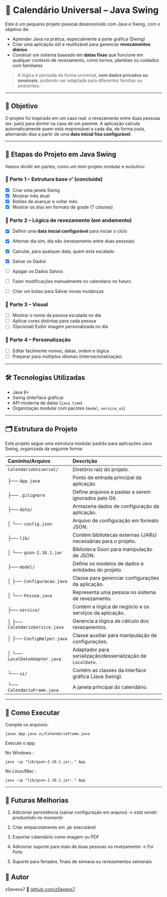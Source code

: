 # 📅 Calendário Universal – Java Swing

Este é um pequeno projeto pessoal desenvolvido com Java e Swing, com o objetivo de:

- Aprender Java na prática, especialmente a parte gráfica (Swing)
- Criar uma aplicação útil e reutilizável para gerenciar **revezamentos diários**
- Construir um sistema baseado em **datas fixas** que funcione em qualquer contexto de revezamento, como turnos, plantões ou cuidados com familiares

> A lógica é pensada de forma universal, **sem dados privados ou sensíveis**, podendo ser adaptada para diferentes famílias ou ambientes.

---

## 🎯 Objetivo

O projeto foi inspirado em um caso real: o revezamento entre duas pessoas (ex: pais) para dormir na casa de um parente. A aplicação calcula automaticamente quem está responsável a cada dia, de forma justa, alternando dias a partir de uma **data inicial fixa configurável**.

---

## 🚀 Etapas do Projeto em Java Swing

Vamos dividir em partes, como um mini-projeto modular e evolutivo:

### 🔹 Parte 1 – Estrutura base ✅ (concluída)
- [x] Criar uma janela Swing
- [x] Mostrar mês atual
- [x] Botões de avançar e voltar mês
- [x] Mostrar os dias em formato de grade (7 colunas)

### 🔹 Parte 2 – Lógica de revezamento (em andamento)
- [x] Definir uma **data inicial configurável** para iniciar o ciclo
- [x] Alternar dia sim, dia não (revezamento entre duas pessoas)
- [x] Calcular, para qualquer data, quem está escalado
- [x] Salvar os Dados
- [ ] Apagar os Dados Salvos
- [ ] Fazer modificações manualmente no calendario no futuro
- [ ] Criar um botao para Salvar novas mudanças


### 🔹 Parte 3 – Visual
- [ ] Mostrar o nome da pessoa escalada no dia
- [ ] Aplicar cores distintas para cada pessoa
- [ ] (Opcional) Exibir imagem personalizada no dia

### 🔹 Parte 4 – Personalização
- [ ] Editar facilmente nomes, datas, ordem e lógica
- [ ] Preparar para múltiplos idiomas (internacionalização)

---

## 🛠 Tecnologias Utilizadas

- Java 8+
- Swing (interface gráfica)
- API moderna de datas (`java.time`)
- Organização modular com pacotes (`model`, `service`, `ui`)

---


## 🗂️ Estrutura do Projeto

Este projeto segue uma estrutura modular padrão para aplicações Java Swing, organizada da seguinte forma:

| Caminho/Arquivo | Descrição |
| :------------------------ | :--------------------------------------------------------------------- |
| `CalendarioUniversal/`    | Diretório raiz do projeto.                                             |
| ├── `App.java`            | Ponto de entrada principal da aplicação.                               |
| ├── `.gitignore`          | Define arquivos e pastas a serem ignorados pelo Git.                   |
| ├── `data/`               | Armazena dados de configuração da aplicação.                           |
| │   └── `config.json`     | Arquivo de configuração em formato JSON.                               |
| ├── `lib/`                | Contém bibliotecas externas (JARs) necessárias para o projeto.         |
| │   └── `gson-2.10.1.jar` | Biblioteca Gson para manipulação de JSON.                              |
| ├── `model/`              | Define os modelos de dados e entidades do projeto.                     |
| │   ├── `Configuracao.java`| Classe para gerenciar configurações da aplicação.                     |
| │   └── `Pessoa.java`     | Representa uma pessoa no sistema de revezamento.                       |
| ├── `service/`            | Contém a lógica de negócio e os serviços da aplicação.                 |
| │   ├── `CalendarioService.java`| Gerencia a lógica de cálculo dos revezamentos.                 |
| │   ├── `ConfigHelper.java`| Classe auxiliar para manipulação de configurações.                   |
| │   └── `LocalDateAdapter.java`| Adaptador para serialização/desserialização de `LocalDate`.       |
| └── `ui/`                 | Contém as classes da interface gráfica (Java Swing).                   |
|     └── `CalendarioFrame.java`| A janela principal do calendário.                                  |

---

## 🧪 Como Executar
Compile os arquivos:
```
javac App.java ui/CalendarioFrame.java
```
Execute o app:

No Windows :
```
java -cp "lib/gson-2.10.1.jar;." App
```

No Linux/Mac :
```
java -cp "lib/gson-2.10.1.jar:." App
```

---

## 🔧 Futuras Melhorias
1. Adicionar persistência (salvar configuração em arquivo) -> _esta sendo produzindo no momento_

2. Criar empacotamento em .jar executável

3. Exportar calendário como imagem ou PDF

4. Adicionar suporte para mais de duas pessoas no revezamento -> _Foi Feito_

5. Suporte para feriados, finais de semana ou revezamentos semanais

## 👤 Autor
zSevens7
📎 [github.com/zSevens7](https://github.com/zSevens7)
